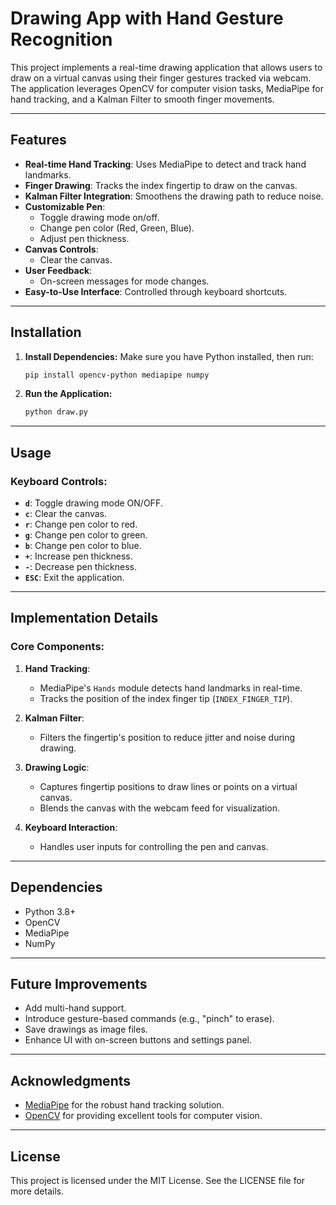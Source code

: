 # Drawing App with Hand Gesture Recognition

This project implements a real-time drawing application that allows users to draw on a virtual canvas using their finger gestures tracked via webcam. The application leverages OpenCV for computer vision tasks, MediaPipe for hand tracking, and a Kalman Filter to smooth finger movements.

---

## Features
- **Real-time Hand Tracking**: Uses MediaPipe to detect and track hand landmarks.
- **Finger Drawing**: Tracks the index fingertip to draw on the canvas.
- **Kalman Filter Integration**: Smoothens the drawing path to reduce noise.
- **Customizable Pen**:
  - Toggle drawing mode on/off.
  - Change pen color (Red, Green, Blue).
  - Adjust pen thickness.
- **Canvas Controls**:
  - Clear the canvas.
- **User Feedback**:
  - On-screen messages for mode changes.
- **Easy-to-Use Interface**: Controlled through keyboard shortcuts.

---

## Installation
1. **Install Dependencies:**
   Make sure you have Python installed, then run:
   ```bash
   pip install opencv-python mediapipe numpy
   ```

2. **Run the Application:**
   ```bash
   python draw.py
   ```

---

## Usage

### **Keyboard Controls**:
- **`d`**: Toggle drawing mode ON/OFF.
- **`c`**: Clear the canvas.
- **`r`**: Change pen color to red.
- **`g`**: Change pen color to green.
- **`b`**: Change pen color to blue.
- **`+`**: Increase pen thickness.
- **`-`**: Decrease pen thickness.
- **`ESC`**: Exit the application.

---

## Implementation Details

### **Core Components**:
1. **Hand Tracking**:
   - MediaPipe's `Hands` module detects hand landmarks in real-time.
   - Tracks the position of the index finger tip (`INDEX_FINGER_TIP`).

2. **Kalman Filter**:
   - Filters the fingertip's position to reduce jitter and noise during drawing.

3. **Drawing Logic**:
   - Captures fingertip positions to draw lines or points on a virtual canvas.
   - Blends the canvas with the webcam feed for visualization.

4. **Keyboard Interaction**:
   - Handles user inputs for controlling the pen and canvas.

---

## Dependencies
- Python 3.8+
- OpenCV
- MediaPipe
- NumPy

---

## Future Improvements
- Add multi-hand support.
- Introduce gesture-based commands (e.g., "pinch" to erase).
- Save drawings as image files.
- Enhance UI with on-screen buttons and settings panel.

---

## Acknowledgments
- [MediaPipe](https://google.github.io/mediapipe/) for the robust hand tracking solution.
- [OpenCV](https://opencv.org/) for providing excellent tools for computer vision.

---

## License
This project is licensed under the MIT License. See the LICENSE file for more details.

